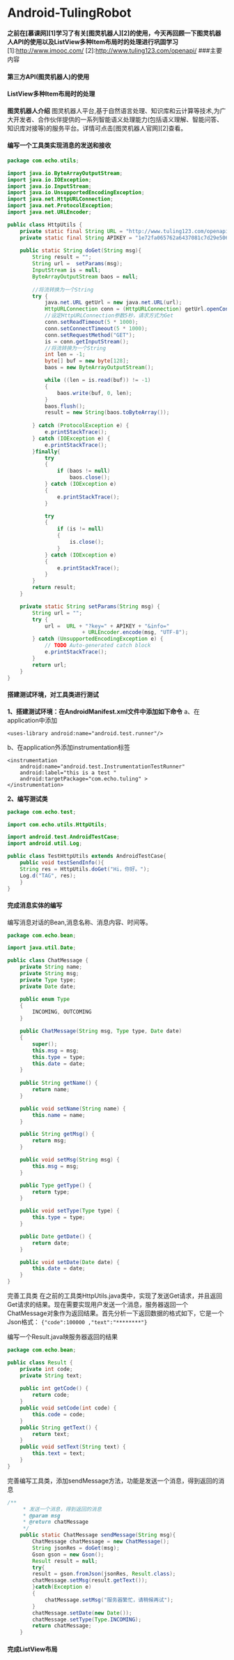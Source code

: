 # Android-TulingRobot

**之前在[慕课网][1]学习了有关[图灵机器人][2]的使用，今天再回顾一下图灵机器人API的使用以及ListView多种Item布局时的处理进行巩固学习**
[1]:http://www.imooc.com/
[2]:http://www.tuling123.com/openapi/
###主要内容
#### 第三方API(图灵机器人)的使用
#### ListView多种Item布局时的处理

**图灵机器人介绍**
图灵机器人平台,基于自然语言处理、知识库和云计算等技术,为广大开发者、合作伙伴提供的一系列智能语义处理能力(包括语义理解、智能问答、知识库对接等)的服务平台。详情可点击[图灵机器人官网][2]查看。

#### 编写一个工具类实现消息的发送和接收
``` java
package com.echo.utils;

import java.io.ByteArrayOutputStream;
import java.io.IOException;
import java.io.InputStream;
import java.io.UnsupportedEncodingException;
import java.net.HttpURLConnection;
import java.net.ProtocolException;
import java.net.URLEncoder;

public class HttpUtils {
	private static final String URL = "http://www.tuling123.com/openapi/api";
	private static final String APIKEY = "1e72fa065762a6437081c7d29e506732";
	
	public static String doGet(String msg){
		String result = "";
		String url =  setParams(msg);
		InputStream is = null;
		ByteArrayOutputStream baos = null;
		
	    //将流转换为一个String
		try {		
			java.net.URL getUrl = new java.net.URL(url); 
			HttpURLConnection conn = (HttpURLConnection) getUrl.openConnection(); 
			//设定HttpURLConnection参数5秒，请求方式为Get
			conn.setReadTimeout(5 * 1000);
			conn.setConnectTimeout(5 * 1000);	
			conn.setRequestMethod("GET");    
			is = conn.getInputStream();
			//将流转换为一个String
			int len = -1;
			byte[] buf = new byte[128];
			baos = new ByteArrayOutputStream();

			while ((len = is.read(buf)) != -1)
			{
				baos.write(buf, 0, len);
			}
			baos.flush();
			result = new String(baos.toByteArray());
			
		} catch (ProtocolException e) {
			e.printStackTrace();
		} catch (IOException e) {
			e.printStackTrace();
		}finally{
			try
			{
				if (baos != null)
					baos.close();
			} catch (IOException e)
			{
				e.printStackTrace();
			}

			try
			{
				if (is != null)
				{
					is.close();
				}
			} catch (IOException e)
			{
				e.printStackTrace();
			}
		}		
		return result;		
	}

	private static String setParams(String msg) {
		String url = "";
		try {
			url =  URL + "?key=" + APIKEY + "&info="
						+ URLEncoder.encode(msg, "UTF-8");
		} catch (UnsupportedEncodingException e) {
			// TODO Auto-generated catch block
			e.printStackTrace();
		} 
		return url;
	}
}

```
#### 搭建测试环境，对工具类进行测试
**1、搭建测试环境：在AndroidManifest.xml文件中添加如下命令**
a、在application中添加
```
<uses-library android:name="android.test.runner"/>
```
b、在application外添加instrumentation标签        

	<instrumentation
        android:name="android.test.InstrumentationTestRunner"
        android:label="this is a test "
        android:targetPackage="com.echo.tuling" >
    </instrumentation> 
**2、编写测试类**
``` java
package com.echo.test;

import com.echo.utils.HttpUtils;

import android.test.AndroidTestCase;
import android.util.Log;

public class TestHttpUtils extends AndroidTestCase{	
	public void testSendInfo(){
	String res = HttpUtils.doGet("Hi，你好。");
	Log.d("TAG", res);
	}
}
```   
#### 完成消息实体的编写
编写消息对话的Bean,消息名称、消息内容、时间等。
``` java
package com.echo.bean;

import java.util.Date;

public class ChatMessage {
	private String name;
	private String msg;
	private Type type;
	private Date date;	

	public enum Type
	{
		INCOMING, OUTCOMING
	}

	public ChatMessage(String msg, Type type, Date date)
	{
		super();
		this.msg = msg;
		this.type = type;
		this.date = date;
	}
	
	public String getName() {
		return name;
	}

	public void setName(String name) {
		this.name = name;
	}

	public String getMsg() {
		return msg;
	}

	public void setMsg(String msg) {
		this.msg = msg;
	}

	public Type getType() {
		return type;
	}

	public void setType(Type type) {
		this.type = type;
	}

	public Date getDate() {
		return date;
	}

	public void setDate(Date date) {
		this.date = date;
	}
}
```
完善工具类
在之前的工具类HttpUtils.java类中，实现了发送Get请求，并且返回Get请求的结果。现在需要实现用户发送一个消息，服务器返回一个ChatMessage对象作为返回结果。首先分析一下返回数据的格式如下，它是一个Json格式：
``` {"code":100000 ,"text":"********"} ```

编写一个Result.java映服务器返回的结果
``` java
package com.echo.bean;

public class Result {
	private int code;
	private String text;
	
	public int getCode() {
		return code;
	}
	public void setCode(int code) {
		this.code = code;
	}
	public String getText() {
		return text;
	}
	public void setText(String text) {
		this.text = text;
	}
}
```
完善编写工具类，添加sendMessage方法，功能是发送一个消息，得到返回的消息
```java
/**
	 * 发送一个消息，得到返回的消息
	 * @param msg
	 * @return chatMessage
	 */
	public static ChatMessage sendMessage(String msg){
		ChatMessage chatMessage = new ChatMessage();
		String jsonRes = doGet(msg);
		Gson gson = new Gson();
		Result result = null;
		try{
		result = gson.fromJson(jsonRes, Result.class);
		chatMessage.setMsg(result.getText());
		}catch(Exception e)
		{
			chatMessage.setMsg("服务器繁忙，请稍候再试");
		}
		chatMessage.setDate(new Date());
		chatMessage.setType(Type.INCOMING);
		return chatMessage;
	}
```
#### 完成ListView布局
